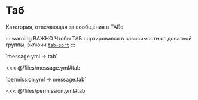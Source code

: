 # Таб

Категория, отвечающая за сообщения в ТАБе

::: warning ВАЖНО
Чтобы ТАБ сортировался в зависимости от донатной группы, включи [`tab-sort`](/docs/integration/luckperms#tab-sort)
:::

[//]: # (message.yml)
<!--@include: @/parts/words.md#setting-->
<!--@include: @/parts/words.md#path--> `message.yml → tab`

<!--@include: @/parts/words.md#default-->
<<< @/files/message.yml#tab

<!--@include: @/parts/enable.md-->

[//]: # (permission.yml)
<!--@include: @/parts/words.md#permission-->
<!--@include: @/parts/words.md#path--> `permission.yml → message.tab`

<!--@include: @/parts/words.md#default-->
<<< @/files/permission.yml#tab

<!--@include: @/parts/permission/permissionTier3.md-->